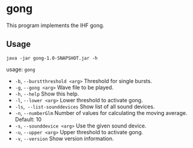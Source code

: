 # gong
This program implements the IHF gong.

## Usage
```
java -jar gong-1.0-SNAPSHOT.jar -h
```

usage: `gong`
* `-b`, `--burstthreshold <arg>`   Threshold for single bursts.
* `-g`, `--gong <arg>`             Wave file to be played.
* `-h`, `--help`                   Show this help.
* `-l`, `--lower <arg>`            Lower threshold to activate gong.
* `-ls`,` --list-sounddevices`     Show list of all sound devices.
* `-n`, `--numberGlm`              Number of values for calculating the moving average. Default: 10
* `-s`, `--sounddevice <arg>`      Use the given sound device.
* `-u`, `--upper <arg>`            Upper threshold to activate gong.
* `-v`, `--version`                Show version information.